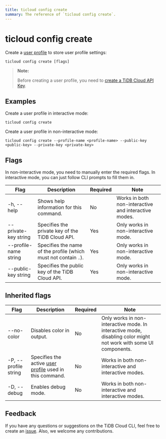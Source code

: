 ```yaml
---
title: ticloud config create
summary: The reference of `ticloud config create`.
---
```


# ticloud config create

Create a [user profile](/tidb-cloud/cli-reference.md#user-profile) to store user profile settings:

```shell
ticloud config create [flags]
```

> **Note:**
>
> Before creating a user profile, you need to [create a TiDB Cloud API Key](https://docs.pingcap.com/tidbcloud/api/v1beta#section/Authentication/API-Key-Management).

## Examples

Create a user profile in interactive mode:

```shell
ticloud config create
```

Create a user profile in non-interactive mode:

```shell
ticloud config create --profile-name <profile-name> --public-key <public-key> --private-key <private-key>
```

## Flags

In non-interactive mode, you need to manually enter the required flags. In interactive mode, you can just follow CLI prompts to fill them in.

| Flag                  | Description                                   | Required | Note                             |
|-----------------------|-----------------------------------------------|----------|-----------------------------------|
| -h, --help            | Shows help information for this command.                    | No       | Works in both non-interactive and interactive modes. |
| --private-key string  | Specifies the private key of the TiDB Cloud API.         | Yes      | Only works in non-interactive mode. |
| --profile-name string | Specifies the name of the profile (which must not contain `.`). | Yes      | Only works in non-interactive mode. |
| --public-key string   | Specifies the public key of the TiDB Cloud API.          | Yes      | Only works in non-interactive mode. |

## Inherited flags

| Flag                 | Description                                  | Required | Note                                                                                                                    |
|----------------------|----------------------------------------------|----------|--------------------------------------------------------------------------------------------------------------------------|
| --no-color           | Disables color in output.                     | No       | Only works in non-interactive mode. In interactive mode, disabling color might not work with some UI components. |
| -P, --profile string | Specifies the active [user profile](/tidb-cloud/cli-reference.md#user-profile) used in this command. | No       | Works in both non-interactive and interactive modes.                                                                      |
| -D, --debug          | Enables debug mode.                                                                                   | No       | Works in both non-interactive and interactive modes.                                                             |

## Feedback

If you have any questions or suggestions on the TiDB Cloud CLI, feel free to create an [issue](https://github.com/tidbcloud/tidbcloud-cli/issues/new/choose). Also, we welcome any contributions.
